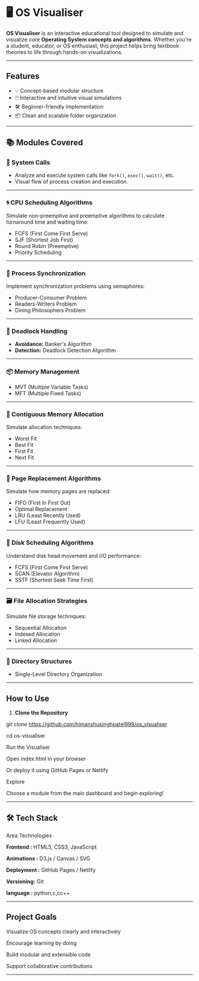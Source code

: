 # 🖥️ OS Visualiser

**OS Visualiser** is an interactive educational tool designed to simulate and visualize core **Operating System concepts and algorithms**. Whether you're a student, educator, or OS enthusiast, this project helps bring textbook theories to life through hands-on visualizations.

---

##  Features

- 💡 Concept-based modular structure
- 🖱️ Interactive and intuitive visual simulations
- 🛠️ Beginner-friendly implementation
- 📦 Clean and scalable folder organization

---

## 📚 Modules Covered

### 🧩 System Calls
- Analyze and execute system calls like `fork()`, `exec()`, `wait()`, etc.
- Visual flow of process creation and execution.

---

### 🌀 CPU Scheduling Algorithms
Simulate non-preemptive and preemptive algorithms to calculate turnaround time and waiting time:
- FCFS (First Come First Serve)
- SJF (Shortest Job First)
- Round Robin (Preemptive)
- Priority Scheduling

---

### 🤝 Process Synchronization
Implement synchronization problems using semaphores:
- Producer-Consumer Problem
- Readers-Writers Problem
- Dining Philosophers Problem

---

### 🚦 Deadlock Handling
- **Avoidance:** Banker's Algorithm
- **Detection:** Deadlock Detection Algorithm

---

### 📦 Memory Management
- MVT (Multiple Variable Tasks)
- MFT (Multiple Fixed Tasks)

---

### 📏 Contiguous Memory Allocation
Simulate allocation techniques:
- Worst Fit
- Best Fit
- First Fit
- Next Fit

---

### 🧠 Page Replacement Algorithms
Simulate how memory pages are replaced:
- FIFO (First In First Out)
- Optimal Replacement
- LRU (Least Recently Used)
- LFU (Least Frequently Used)

---

### 💽 Disk Scheduling Algorithms
Understand disk head movement and I/O performance:
- FCFS (First Come First Serve)
- SCAN (Elevator Algorithm)
- SSTF (Shortest Seek Time First)

---

### 🗃️ File Allocation Strategies
Simulate file storage techniques:
- Sequential Allocation
- Indexed Allocation
- Linked Allocation

---

### 📁 Directory Structures
- Single-Level Directory Organization

---

##  How to Use

1. **Clone the Repository**

git clone https://github.com/himanshusinghpatel998/os_visualiser


cd os-visualiser


Run the Visualiser

Open index.html in your browser


Or deploy it using GitHub Pages or Netlify


Explore


Choose a module from the main dashboard and begin exploring!

---

## 🛠️ Tech Stack
Area	Technologies

**Frontend :**   HTML5, CSS3, JavaScript

**Animations :**	  D3.js / Canvas / SVG

**Deployment :**	GitHub Pages / Netlify

**Versioning:**  Git

**language :**  python,c,cc++



---


## Project Goals


Visualize OS concepts clearly and interactively

Encourage learning by doing

Build modular and extensible code

Support collaborative contributions



---
